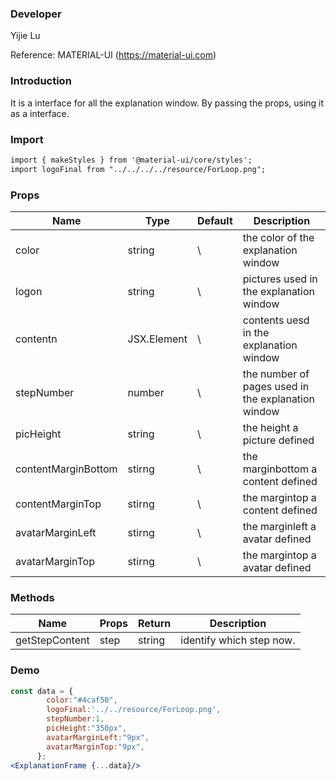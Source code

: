 

### **Developer**

Yijie Lu

Reference: MATERIAL-UI (https://material-ui.com)



###  **Introduction**

It is a interface for all the explanation window. By passing the props, using it as a interface.

###  **Import**

```html
import { makeStyles } from '@material-ui/core/styles';
import logoFinal from "../../../../resource/ForLoop.png";
```

###  **Props**

| Name | Type | Default | Description |
| ---- | ---- | ------- | ----------- |
|color              |  string      |   \ |     the color of the explanation window            |
|logon              |  string      |   \ |     pictures used in the explanation window        |
|contentn           |  JSX.Element |   \ |   contents uesd in the explanation window          |
|stepNumber         |  number      |   \ | the number of pages used in the explanation window |
|picHeight          |  string      |   \ | the height a picture defined                       |
|contentMarginBottom| stirng       |  \  | the marginbottom a content defined                 |
|contentMarginTop   | stirng       |  \  | the margintop a content defined                    |
|avatarMarginLeft   | stirng       |  \  | the marginleft a avatar defined                    |
|avatarMarginTop    | stirng       |  \  | the margintop a avatar defined                     |


###  **Methods**

| Name | Props | Return | Description |
| ---- | ----- | ------ | ----------- |
|  getStepContent   |   step    |  string      |    identify which step now.          |

###  **Demo**

```jsx
const data = {
        color:"#4caf50",
        logoFinal:'../../resource/ForLoop.png',
        stepNumber:1,
        picHeight:"350px",
        avatarMarginLeft:"9px",
        avatarMarginTop:"9px",
      };
<ExplanationFrame {...data}/>
```
